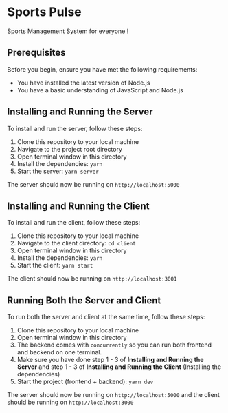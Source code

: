 # Sports Pulse

Sports Management System for everyone !

## Prerequisites

Before you begin, ensure you have met the following requirements:

- You have installed the latest version of Node.js
- You have a basic understanding of JavaScript and Node.js

## Installing and Running the Server

To install and run the server, follow these steps:

1. Clone this repository to your local machine
2. Navigate to the project root directory
3. Open terminal window in this directory
4. Install the dependencies: `yarn`
5. Start the server: `yarn server`

The server should now be running on `http://localhost:5000`

## Installing and Running the Client

To install and run the client, follow these steps:

1. Clone this repository to your local machine
2. Navigate to the client directory: `cd client`
3. Open terminal window in this directory
4. Install the dependencies: `yarn`
5. Start the client: `yarn start`

The client should now be running on `http://localhost:3001`

## Running Both the Server and Client

To run both the server and client at the same time, follow these steps:

1. Clone this repository to your local machine
2. Open terminal window in this directory
3. The backend comes with `concurrently` so you can run both frontend and backend on one terminal.
4. Make sure you have done step 1 - 3 of **Installing and Running the Server** and step 1 - 3 of **Installing and Running the Client** (Installing the dependencies)
5. Start the project (frontend + backend): `yarn dev`

The server should now be running on `http://localhost:5000` and the client should be running on `http://localhost:3000`
